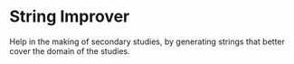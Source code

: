 # String Improver
Help in the making of secondary studies, by generating strings that better cover the domain of the studies.
